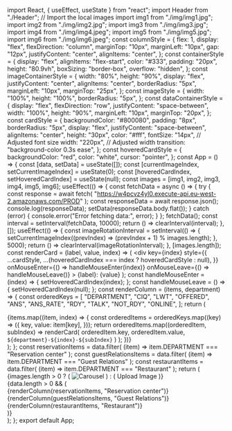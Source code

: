 import React, { useEffect, useState } from "react";
import Header from "./Header";
// Import the local images
import img1 from "./img/img1.jpg";
import img2 from "./img/img2.jpg";
import img3 from "./img/img3.jpg";
import img4 from "./img/img4.jpeg";
import img5 from "./img/img5.jpg";
import img6 from "./img/img6.jpeg";
const columnStyle = {
  flex: 1,
  display: "flex",
  flexDirection: "column",
  marginTop: "10px",
  marginLeft: "10px",
  gap: "12px",
  justifyContent: "center",
  alignItems: "center",
};
const containerStyle = {
  display: "flex",
  alignItems: "flex-start",
  color: "#333",
  padding: "20px",
  height: "80.9vh",
  boxSizing: "border-box",
  overflow: "hidden",
};
const imageContainerStyle = {
  width: "80%",
  height: "90%",
  display: "flex",
  justifyContent: "center",
  alignItems: "center",
  borderRadius: "5px",
  marginLeft: "10px",
  marginTop: "25px",
};
const imageStyle = {
  width: "100%",
  height: "100%",
  borderRadius: "5px",
};
const dataContainerStyle = {
  display: "flex",
  flexDirection: "row",
  justifyContent: "space-between",
  width: "100%",
  height: "90%",
  marginLeft: "10px",
  marginTop: "20px",
};
const cardStyle = {
  backgroundColor: "#800080",
  padding: "8px",
  borderRadius: "5px",
  display: "flex",
  justifyContent: "space-between",
  alignItems: "center",
  height: "30px",
  color: "#fff",
  fontSize: "14px", // Adjusted font size
  width: "220px", // Adjusted width
  transition: "background-color 0.3s ease",
};
const hoveredCardStyle = {
  backgroundColor: "red",
  color: "white",
  cursor: "pointer",
};
const App = () => {
  const [data, setData] = useState([]);
  const [currentImageIndex, setCurrentImageIndex] = useState(0);
  const [hoveredCardIndex, setHoveredCardIndex] = useState(null);
  const images = [img1, img2, img3, img4, img5, img6];
  useEffect(() => {
    const fetchData = async () => {
      try {
        const response = await fetch(
          "https://w4pcvz4yl0.execute-api.eu-west-2.amazonaws.com/PROD"
        );
        const responseData = await response.json();
        console.log(responseData);
        setData(responseData.body.flat());
      } catch (error) {
        console.error("Error fetching data:", error);
      }
    };
    fetchData();
    const interval = setInterval(fetchData, 10000);
    return () => clearInterval(interval);
  }, []);
  useEffect(() => {
    const imageRotationInterval = setInterval(() => {
      setCurrentImageIndex((prevIndex) => (prevIndex + 1) % images.length);
    }, 5000);
    return () => clearInterval(imageRotationInterval);
  }, [images.length]);
  const renderCard = (label, value, index) => (
    <div
      key={index}
      style={{
        ...cardStyle,
        ...(hoveredCardIndex === index ? hoveredCardStyle : null),
      }}
      onMouseEnter={() => handleMouseEnter(index)}
      onMouseLeave={() => handleMouseLeave()}
    >
      <span>{label}:</span>
      <span>{value}</span>
    </div>
  );
  const handleMouseEnter = (index) => {
    setHoveredCardIndex(index);
  };
  const handleMouseLeave = () => {
    setHoveredCardIndex(null);
  };
  const renderColumn = (items, department) => {
    const orderedKeys = [
      "DEPARTMENT",
      "CIQ",
      "LWT",
      "OFFERED",
      "ANS",
      "ANS_RATE",
      "RDY",
      "TALK",
      "NOT_RDY",
      "ONLINE",
    ];
    return (
      <div style={columnStyle}>
        {items.map((item, index) => {
          const orderedItems = orderedKeys.map((key) => ({
            key,
            value: item[key],
          }));
          return orderedItems.map((orderedItem, subIndex) =>
            renderCard(
              orderedItem.key,
              orderedItem.value,
              `${department}-${index}-${subIndex}`
            )
          );
        })}
      </div>
    );
  };
  const reservationItems = data.filter(
    (item) => item.DEPARTMENT === "Reservation center"
  );
  const guestRelationsItems = data.filter(
    (item) => item.DEPARTMENT === "Guest Relations"
  );
  const restaurantItems = data.filter(
    (item) => item.DEPARTMENT === "Restaurant"
  );
  return (
    <div style={containerStyle}>
      <div style={imageContainerStyle}>
        {images.length > 0 ? (
          <img
            src={images[currentImageIndex]}
            alt="Carousel"
            style={imageStyle}
          />
        ) : (
          <span>Upload Image</span>
        )}
      </div>
      {data.length > 0 && (
        <div style={dataContainerStyle}>
          {renderColumn(reservationItems, "Reservation center")}
          {renderColumn(guestRelationsItems, "Guest Relations")}
          {renderColumn(restaurantItems, "Restaurant")}
        </div>
      )}
    </div>
  );
};
export default App;
